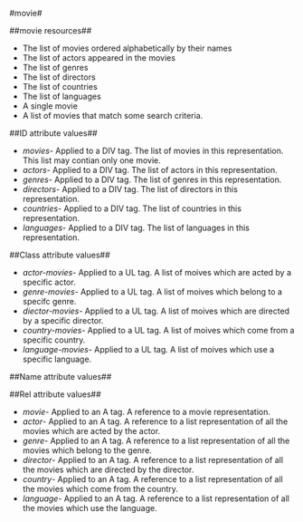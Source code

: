 #movie#

##movie resources##
- The list of movies ordered alphabetically by their names
- The list of actors appeared in the movies
- The list of genres
- The list of directors
- The list of countries
- The list of languages
- A single movie
- A list of movies that match some search criteria.

##ID attribute values##
- *movies*- Applied to a DIV tag. The list of movies in this representation. This list may contian only one movie.
- *actors*- Applied to a DIV tag. The list of actors in this representation. 
- *genres*- Applied to a DIV tag. The list of genres in this representation.
- *directors*- Applied to a DIV tag. The list of directors in this representation.
- *countries*- Applied to a DIV tag. The list of countries in this representation.
- *languages*- Applied to a DIV tag. The list of languages in this representation.

##Class attribute values##

- *actor-movies*- Applied to a UL tag. A list of moives which are acted by a specific actor.
- *genre-movies*- Applied to a UL tag. A list of moives which belong to a specifc genre.
- *diector-movies*- Applied to a UL tag. A list of moives which are directed by a specific director.
- *country-movies*- Applied to a UL tag. A list of moives which come from a specific country.
- *language-movies*- Applied to a UL tag. A list of moives which use a specific language.


##Name attribute values##

##Rel attribute values##

- *movie*- Applied to an A tag. A reference to a movie representation.
- *actor*- Applied to an A tag. A reference to a list representation of all the movies which are acted by the actor.
- *genre*- Applied to an A tag. A reference to a list representation of all the movies which belong to the genre.
- *director*- Applied to an A tag. A reference to a list representation of all the movies which are directed by the director.
- *country*- Applied to an A tag. A reference to a list representation of all the movies which come from the country.
- *language*- Applied to an A tag. A reference to a list representation of all the movies which use the language.
